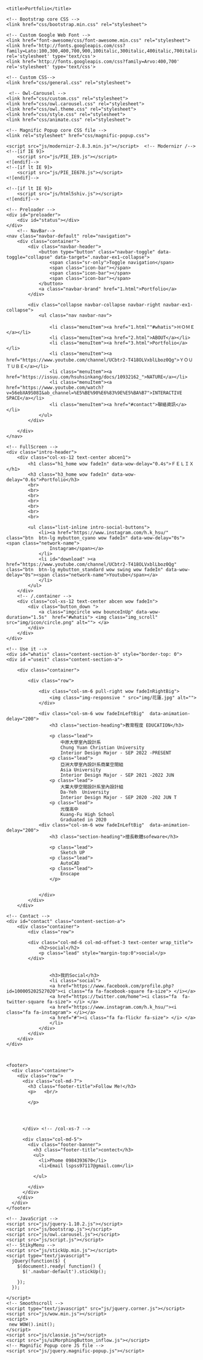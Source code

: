  <!-- FlatFy Theme - Andrea Galanti /-->
<!doctype html>
<!--[if lt IE 7]> <html class="no-js ie6 oldie" lang="en"> <![endif]-->
<!--[if IE 7]>    <html class="no-js ie7 oldie" lang="en"> <![endif]-->
<!--[if IE 8]>    <html class="no-js ie8 oldie" lang="en"> <![endif]-->
<!--[if IE 9]>    <html class="no-js ie9" lang="en"> <![endif]-->
<!--[if gt IE 9]><!--> 
<html lang="zh-Hant-TW"></html><!--<![endif]-->
<head>
    <meta charset="utf-8">
    <meta name="viewport" content="width=device-width, user-scalable=no, initial-scale=1.0, minimum-scale=1.0, maximum-scale=1.0">
    <meta name="description" content="Flatfy Free Flat and Responsive HTML5 Template ">
    <meta name="author" content="">

    <title>Portfolio</title>

    <!-- Bootstrap core CSS -->
    <link href="css/bootstrap.min.css" rel="stylesheet">
 
    <!-- Custom Google Web Font -->
    <link href="font-awesome/css/font-awesome.min.css" rel="stylesheet">
    <link href='http://fonts.googleapis.com/css?family=Lato:100,300,400,700,900,100italic,300italic,400italic,700italic,900italic' rel='stylesheet' type='text/css'>
	<link href='http://fonts.googleapis.com/css?family=Arvo:400,700' rel='stylesheet' type='text/css'>
	
    <!-- Custom CSS-->
    <link href="css/general.css" rel="stylesheet">
	
	 <!-- Owl-Carousel -->
    <link href="css/custom.css" rel="stylesheet">
	<link href="css/owl.carousel.css" rel="stylesheet">
    <link href="css/owl.theme.css" rel="stylesheet">
	<link href="css/style.css" rel="stylesheet">
	<link href="css/animate.css" rel="stylesheet">
	
	<!-- Magnific Popup core CSS file -->
	<link rel="stylesheet" href="css/magnific-popup.css"> 
	
	<script src="js/modernizr-2.8.3.min.js"></script>  <!-- Modernizr /-->
	<!--[if IE 9]>
		<script src="js/PIE_IE9.js"></script>
	<![endif]-->
	<!--[if lt IE 9]>
		<script src="js/PIE_IE678.js"></script>
	<![endif]-->

	<!--[if lt IE 9]>
		<script src="js/html5shiv.js"></script>
	<![endif]-->

</head>

<body id="home">

	<!-- Preloader -->
	<div id="preloader">
		<div id="status"></div>
	</div>
		<!-- NavBar-->
	<nav class="navbar-default" role="navigation">
		<div class="container">
			<div class="navbar-header">
				<button type="button" class="navbar-toggle" data-toggle="collapse" data-target=".navbar-ex1-collapse">
					<span class="sr-only">Toggle navigation</span>
					<span class="icon-bar"></span>
					<span class="icon-bar"></span>
					<span class="icon-bar"></span>
				</button>
				<a class="navbar-brand" href="1.html">Portfolio</a>
			</div>

			<div class="collapse navbar-collapse navbar-right navbar-ex1-collapse">
				<ul class="nav navbar-nav">
					
					<li class="menuItem"><a href="1.html""#whatis">ＨＯＭＥ</a></li>
					<li class="menuItem"><a href="2.html">ABOUT</a></li>
					<li class="menuItem"><a href="3.html">Portfolio</a></li>
					<li class="menuItem"><a href="https://www.youtube.com/channel/UCbtr2-T418OLVxblLboz0Qg">ＹＯＵＴＵＢＥ</a></li>
					<li class="menuItem"><a href="https://issuu.com/hsuhsinkang/docs/10932162_">NATURE</a></li>
					<li class="menuItem"><a href="https://www.youtube.com/watch?v=56ebXA9S08I&ab_channel=%E5%BE%90%E6%83%9E%E5%BA%B7">INTERACTIVE SPACE</a></li>
					<li class="menuItem"><a href="#contact">聯絡資訊</a></li>
				</ul>
			</div>
		   
		</div>
	</nav> 
	
	<!-- FullScreen -->
    <div class="intro-header">
		<div class="col-xs-12 text-center abcen1">
			<h1 class="h1_home wow fadeIn" data-wow-delay="0.4s">ＦＥＬＩＸ</h1>
			<h3 class="h3_home wow fadeIn" data-wow-delay="0.6s">Portfolio</h3>
			<br>
			<br>
			<br>
			<br>
			<br>
			<br>
			<br>
			
			<ul class="list-inline intro-social-buttons">
				<li><a href="https://www.instagram.com/h.k_hsu/" class="btn  btn-lg mybutton_cyano wow fadeIn" data-wow-delay="0s"><span class="network-name">
					Instagram</span></a>
				</li>
				<li id="download" ><a href="https://www.youtube.com/channel/UCbtr2-T418OLVxblLboz0Qg" class="btn  btn-lg mybutton_standard wow swing wow fadeIn" data-wow-delay="0s"><span class="network-name">Youtube</span></a>
				</li>
			</ul>
		</div>    
        <!-- /.container -->
		<div class="col-xs-12 text-center abcen wow fadeIn">
			<div class="button_down "> 
				<a class="imgcircle wow bounceInUp" data-wow-duration="1.5s"  href="#whatis"> <img class="img_scroll" src="img/icon/circle.png" alt=""> </a>
			</div>
		</div>
    </div>

	<!-- Use it -->
	<div id="whatis" class="content-section-b" style="border-top: 0">
    <div id ="useit" class="content-section-a">

        <div class="container">
			
            <div class="row">
			
				<div class="col-sm-6 pull-right wow fadeInRightBig">
                    <img class="img-responsive " src="img/花蓮.jpg" alt="">
                </div>
				
                <div class="col-sm-6 wow fadeInLeftBig"  data-animation-delay="200">   
                    <h3 class="section-heading">教育程度 EDUCATION</h3>
					
                    <p class="lead">
						中原大學室內設計系
                        Chung Yuan Christian University
                        Interior Design Major - SEP 2022 -PRESENT
					<p class="lead">
						亞洲大學室內設計系商業空間組
                        Asia University
                        Interior Design Major - SEP 2021 -2022 JUN
					<p class="lead">
						大葉大學空間設計系室內設計組
						Da-Yeh  University
						Interior Design Major - SEP 2020 -202 JUN T
					<p class="lead">
						光復高中
						Kuang-Fu High School
						Graduated in 2020
				<div class="col-sm-6 wow fadeInLeftBig"  data-animation-delay="200">   
                    <h3 class="section-heading">擅長軟體sofeware</h3>
					
					<p class="lead">
						Sketch UP
					<p class="lead">
						AutoCAD
					<p class="lead">
						Enscape
					</p>


				</div>   
            </div>
        </div>

	<!-- Contact -->
	<div id="contact" class="content-section-a">
		<div class="container">
			<div class="row">
			
			<div class="col-md-6 col-md-offset-3 text-center wrap_title">
				<h2>social</h2>
				<p class="lead" style="margin-top:0">social</p>
			</div>
			

					<h3>我的Social</h3>
					<li class="social"> 
					<a href="https://www.facebook.com/profile.php?id=100005202527020"><i class="fa fa-facebook-square fa-size"> </i></a>
					<a href="https://twitter.com/home"><i class="fa  fa-twitter-square fa-size"> </i> </a> 
					<a href="https://www.instagram.com/h.k_hsu/"><i class="fa fa-instagram"> </i></a>
					<a href="#"><i class="fa fa-flickr fa-size"> </i> </a>
					</li>
				</div>
			</div>
		</div>
	</div>
	
	
	
    <footer>
      <div class="container">
        <div class="row">
          <div class="col-md-7">
            <h3 class="footer-title">Follow Me!</h3>
            <p>   <br/>
              
            </p>
			
			
		   
	   
          </div> <!-- /col-xs-7 -->

          <div class="col-md-5">
            <div class="footer-banner">
              <h3 class="footer-title">contect</h3>
              <ul>
                <li>Phome 0984393670</li>
                <li>Email lspss97117@gmail.com</li>
               
              </ul>
              
            </div>
          </div>
        </div>
      </div>
    </footer>

    <!-- JavaScript -->
    <script src="js/jquery-1.10.2.js"></script>
    <script src="js/bootstrap.js"></script>
	<script src="js/owl.carousel.js"></script>
	<script src="js/script.js"></script>
	<!-- StikyMenu -->
	<script src="js/stickUp.min.js"></script>
	<script type="text/javascript">
	  jQuery(function($) {
		$(document).ready( function() {
		  $('.navbar-default').stickUp();
		  
		});
	  });
	
	</script>
	<!-- Smoothscroll -->
	<script type="text/javascript" src="js/jquery.corner.js"></script> 
	<script src="js/wow.min.js"></script>
	<script>
	 new WOW().init();
	</script>
	<script src="js/classie.js"></script>
	<script src="js/uiMorphingButton_inflow.js"></script>
	<!-- Magnific Popup core JS file -->
	<script src="js/jquery.magnific-popup.js"></script> 
</body>

</html>
